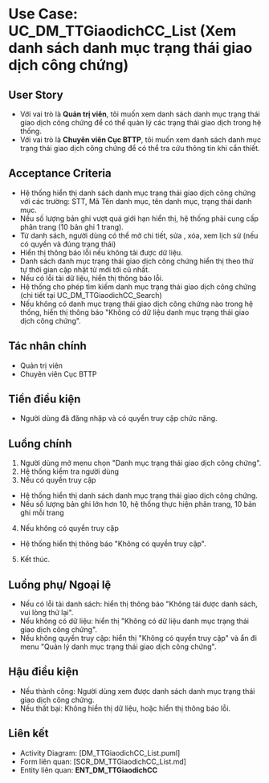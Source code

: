 # Use Case: UC_DM_TTGiaodichCC_List (Xem danh sách danh mục trạng thái giao dịch công chứng)

## User Story
- Với vai trò là **Quản trị viên**, tôi muốn xem danh sách danh mục trạng thái giao dịch công chứng để có thể quản lý các trạng thái giao dịch trong hệ thống.
- Với vai trò là **Chuyên viên Cục BTTP**, tôi muốn xem danh sách danh mục trạng thái giao dịch công chứng để có thể tra cứu thông tin khi cần thiết.

## Acceptance Criteria
- Hệ thống hiển thị danh sách danh mục trạng thái giao dịch công chứng với các trường: STT, Mã Tên danh mục, tên danh mục, trạng thái danh mục.
- Nếu số lượng bản ghi vượt quá giới hạn hiển thị, hệ thống phải cung cấp phân trang (10 bản ghi 1 trang).
- Từ danh sách, người dùng có thể mở chi tiết, sửa , xóa, xem lịch sử (nếu có quyền và đúng trạng thái)
- Hiển thị thông báo lỗi nếu không tải được dữ liệu.
- Danh sách danh mục trạng thái giao dịch công chứng hiển thị theo thứ tự thời gian cập nhật từ mới tới cũ nhất.
- Nếu có lỗi tải dữ liệu, hiển thị thông báo lỗi.
- Hệ thống cho phép tìm kiếm danh mục trạng thái giao dịch công chứng (chi tiết tại UC_DM_TTGiaodichCC_Search)
- Nếu không có danh mục trạng thái giao dịch công chứng nào trong hệ thống, hiển thị thông báo "Không có dữ liệu danh mục trạng thái giao dịch công chứng".

## Tác nhân chính
- Quản trị viên
- Chuyên viên Cục BTTP

## Tiền điều kiện
- Người dùng đã đăng nhập và có quyền truy cập chức năng.

## Luồng chính
1. Người dùng mở menu chọn "Danh mục trạng thái giao dịch công chứng".
2. Hệ thống kiểm tra người dùng
3. Nếu có quyền truy cập
- Hệ thống hiển thị danh sách danh mục trạng thái giao dịch công chứng.
- Nếu số lượng bản ghi lớn hơn 10, hệ thống thực hiện phân trang, 10 bản ghi mỗi trang
4. Nếu không có quyền truy cập
- Hệ thống hiển thị thông báo "Không có quyền truy cập".
5. Kết thúc.

## Luồng phụ/ Ngoại lệ
- Nếu có lỗi tải danh sách: hiển thị thông báo "Không tải được danh sách, vui lòng thử lại".
- Nếu không có dữ liệu: hiển thị "Không có dữ liệu danh mục trạng thái giao dịch công chứng".
- Nếu không quyền truy cập: hiển thị "Không có quyền truy cập" và ẩn đi menu "Quản lý danh mục trạng thái giao dịch công chứng".

## Hậu điều kiện
- Nếu thành công: Người dùng xem được danh sách danh mục trạng thái giao dịch công chứng.
- Nếu thất bại: Không hiển thị dữ liệu, hoặc hiển thị thông báo lỗi.

## Liên kết
- Activity Diagram: [DM_TTGiaodichCC_List.puml]
- Form liên quan: [SCR_DM_TTGiaodichCC_List.md]
- Entity liên quan: **ENT_DM_TTGiaodichCC**
